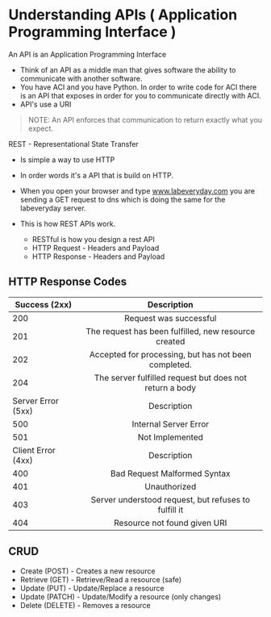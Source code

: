 # Understanding APIs ( Application Programming Interface )

An API is an Application Programming Interface

- Think of an API as a middle man that gives software the ability to communicate with another software.
- You have ACI and you have Python. In order to write code for ACI there is an API that exposes in order for you to communicate directly with ACI.
- API's use a URI

>NOTE: An API enforces that communication to return exactly what you expect.

REST - Representational State Transfer

- Is simple a way to use HTTP
- In order words it's a API that is build on HTTP.
- When you open your browser and type www.labeveryday.com you are sending a GET request to dns which is doing the same for the labeveryday server.
  
- This is how REST APIs work.
  - RESTful is how you design a rest API
  - HTTP Request - Headers and Payload
  - HTTP Response - Headers and Payload

## HTTP Response Codes

| Success (2xx)     | Description                                               |
| -------------     | :-------------:                                           |
| 200               | Request was successful                                    |
| 201               | The request has been fulfilled, new resource created      |
| 202               | Accepted for processing, but has not been completed.      |
| 204               | The server fulfilled request but does not return a body   |
| Server Error (5xx)| Description                                               |
| 500               | Internal Server Error                                     |
| 501               | Not Implemented                                           |
| Client Error (4xx)| Description                                               |
| 400               | Bad Request Malformed Syntax                              |
| 401               | Unauthorized                                              |
| 403               | Server understood request, but refuses to fulfill it      |
| 404               | Resource not found given URI                              |

## CRUD

- Create (POST) - Creates a new resource
- Retrieve (GET) - Retrieve/Read a resource (safe)
- Update (PUT) - Update/Replace a resource
- Update (PATCH) - Update/Modify a resource (only changes)
- Delete (DELETE) - Removes a resource
